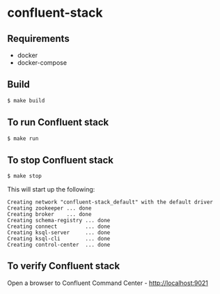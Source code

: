 # confluent-stack

## Requirements
- docker
- docker-compose

## Build
```bash
$ make build
```

## To run Confluent stack
```bash
$ make run
```

## To stop Confluent stack
```bash
$ make stop
```

This will start up the following:
```
Creating network "confluent-stack_default" with the default driver
Creating zookeeper ... done
Creating broker    ... done
Creating schema-registry ... done
Creating connect         ... done
Creating ksql-server     ... done
Creating ksql-cli        ... done
Creating control-center  ... done
```

## To verify Confluent stack

Open a browser to Confluent Command Center - [http://localhost:9021](http://localhost:9021)
